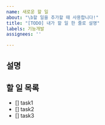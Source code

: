 ```yaml
---
name: 새로운 할 일
about: "\b할 일을 추가할 때 사용합니다!"
title: "[TODO] 내가 할 일 한 줄로 설명"
labels: 기능개발
assignees: ''

---
```


## 설명
<!-- 설명 -->

## 할 일 목록
- [] task1
- [] task2
- [] task3
